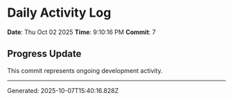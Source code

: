 # Daily Activity Log

**Date**: Thu Oct 02 2025
**Time**: 9:10:16 PM
**Commit**: 7

## Progress Update

This commit represents ongoing development activity.

---
Generated: 2025-10-07T15:40:16.828Z
